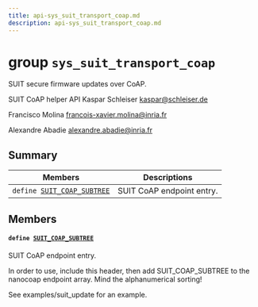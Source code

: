 ```yaml
---
title: api-sys_suit_transport_coap.md
description: api-sys_suit_transport_coap.md
---
```

# group `sys_suit_transport_coap` 

SUIT secure firmware updates over CoAP.

SUIT CoAP helper API Kaspar Schleiser [kaspar@schleiser.de](mailto:kaspar@schleiser.de)

Francisco Molina [francois-xavier.molina@inria.fr](mailto:francois-xavier.molina@inria.fr)

Alexandre Abadie [alexandre.abadie@inria.fr](mailto:alexandre.abadie@inria.fr)

## Summary

 Members                        | Descriptions                                
--------------------------------|---------------------------------------------
`define `[`SUIT_COAP_SUBTREE`](#group__sys__suit__transport__coap_1ga2a224e245f21691b6e8f0afbe9ca6eff)            | SUIT CoAP endpoint entry.

## Members

#### `define `[`SUIT_COAP_SUBTREE`](#group__sys__suit__transport__coap_1ga2a224e245f21691b6e8f0afbe9ca6eff) 

SUIT CoAP endpoint entry.

In order to use, include this header, then add SUIT_COAP_SUBTREE to the nanocoap endpoint array. Mind the alphanumerical sorting!

See examples/suit_update for an example.

